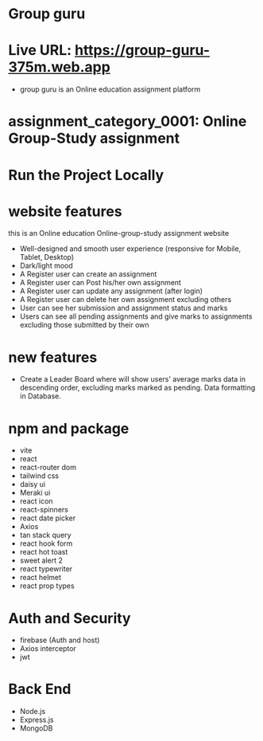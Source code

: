 # Group guru

# Live URL: https://group-guru-375m.web.app

- group guru is an Online education assignment platform

# assignment_category_0001: Online Group-Study assignment
# Run the Project Locally


# website features

this is an Online education Online-group-study assignment website
- Well-designed and smooth user experience (responsive for Mobile, Tablet, Desktop)
- Dark/light mood
- A Register user can create an assignment
- A Register user can Post his/her own assignment
- A Register user can  update any assignment (after login)
- A Register user can  delete her own assignment excluding others
- User can see her submission and assignment status and marks
- Users can see all pending assignments and give marks to assignments excluding those submitted by their own

# new features
- Create a Leader Board where will show users' average marks data in descending order, excluding marks marked as pending. Data formatting in Database.
# npm and package

- vite
- react
- react-router dom
- tailwind css
- daisy ui
- Meraki ui
- react icon
- react-spinners
- react date picker
- Axios
- tan stack query
- react hook form
- react hot toast
- sweet alert 2
- react typewriter
- react helmet
- react prop types

# Auth and Security
- firebase (Auth and host)
- Axios interceptor
- jwt
# Back End
- Node.js
- Express.js
- MongoDB
